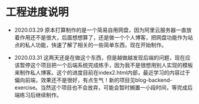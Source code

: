 # 工程进度说明
- 2020.03.29
  原本打算制作的是一个简易自用网盘，因为阿里云服务器一直放着作用还不是很大，后面想想算了，还是做一个个人博客，把网盘功能作为站点的私人功能，快速了解了相关的一些简单东西，现在开始制作。

- 2020.03.31
  这两天还是在做这个东西，但是越做越发现后端的问题，现在应该暂停这个项目把一个后端系统完成练手，因为我不是很想用别人实现的模板来制作私人博客。这个的进度目前在index2.html内部，最近学习的内容过于偏向前端，效果还不是很好，有点生气！新的项目见blog-backend-exercise。当然这个项目也不会放弃，可能会暂时搁置一小段时间，等完成后端练习后继续制作。